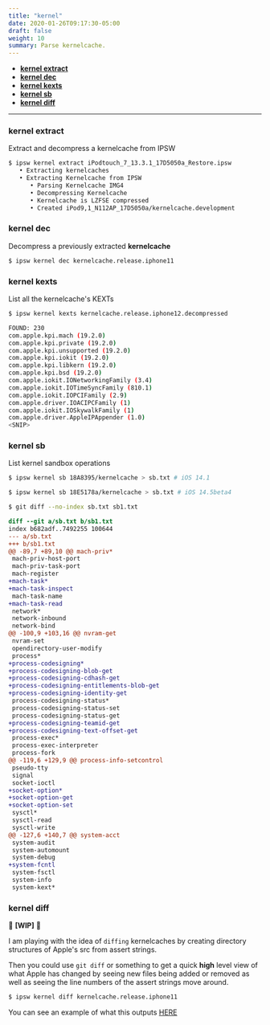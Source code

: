 ```yaml
---
title: "kernel"
date: 2020-01-26T09:17:30-05:00
draft: false
weight: 10
summary: Parse kernelcache.
---
```


- [**kernel extract**](#kernel-extract)
- [**kernel dec**](#kernel-dec)
- [**kernel kexts**](#kernel-kexts)
- [**kernel sb**](#kernel-sb)
- [**kernel diff**](#kernel-diff)

---

### **kernel extract**

Extract and decompress a kernelcache from IPSW

```bash
$ ipsw kernel extract iPodtouch_7_13.3.1_17D5050a_Restore.ipsw
   • Extracting kernelcaches
   • Extracting Kernelcache from IPSW
      • Parsing Kernelcache IMG4
      • Decompressing Kernelcache
      • Kernelcache is LZFSE compressed
      • Created iPod9,1_N112AP_17D5050a/kernelcache.development
```

### **kernel dec**

Decompress a previously extracted **kernelcache**

```bash
$ ipsw kernel dec kernelcache.release.iphone11
```

### **kernel kexts**

List all the kernelcache's KEXTs

```bash
$ ipsw kernel kexts kernelcache.release.iphone12.decompressed

FOUND: 230
com.apple.kpi.mach (19.2.0)
com.apple.kpi.private (19.2.0)
com.apple.kpi.unsupported (19.2.0)
com.apple.kpi.iokit (19.2.0)
com.apple.kpi.libkern (19.2.0)
com.apple.kpi.bsd (19.2.0)
com.apple.iokit.IONetworkingFamily (3.4)
com.apple.iokit.IOTimeSyncFamily (810.1)
com.apple.iokit.IOPCIFamily (2.9)
com.apple.driver.IOACIPCFamily (1)
com.apple.iokit.IOSkywalkFamily (1)
com.apple.driver.AppleIPAppender (1.0)
<SNIP>
```

### **kernel sb**

List kernel sandbox operations

```bash
$ ipsw kernel sb 18A8395/kernelcache > sb.txt # iOS 14.1
```

```bash
$ ipsw kernel sb 18E5178a/kernelcache > sb.txt # iOS 14.5beta4
```

```bash
$ git diff --no-index sb.txt sb1.txt
```

```diff
diff --git a/sb.txt b/sb1.txt
index b682adf..7492255 100644
--- a/sb.txt
+++ b/sb1.txt
@@ -89,7 +89,10 @@ mach-priv*
 mach-priv-host-port
 mach-priv-task-port
 mach-register
+mach-task*
+mach-task-inspect
 mach-task-name
+mach-task-read
 network*
 network-inbound
 network-bind
@@ -100,9 +103,16 @@ nvram-get
 nvram-set
 opendirectory-user-modify
 process*
+process-codesigning*
+process-codesigning-blob-get
+process-codesigning-cdhash-get
+process-codesigning-entitlements-blob-get
+process-codesigning-identity-get
 process-codesigning-status*
 process-codesigning-status-set
 process-codesigning-status-get
+process-codesigning-teamid-get
+process-codesigning-text-offset-get
 process-exec*
 process-exec-interpreter
 process-fork
@@ -119,6 +129,9 @@ process-info-setcontrol
 pseudo-tty
 signal
 socket-ioctl
+socket-option*
+socket-option-get
+socket-option-set
 sysctl*
 sysctl-read
 sysctl-write
@@ -127,6 +140,7 @@ system-acct
 system-audit
 system-automount
 system-debug
+system-fcntl
 system-fsctl
 system-info
 system-kext*
```

### **kernel diff**

🚧 **[WIP]** 🚧

I am playing with the idea of `diffing` kernelcaches by creating directory structures of Apple's src from assert strings.

Then you could use `git diff` or something to get a quick **high** level view of what Apple has changed by seeing new files being added or removed as well as seeing the line numbers of the assert strings move around.

```bash
$ ipsw kernel diff kernelcache.release.iphone11
```

You can see an example of what this outputs [HERE](https://github.com/blacktop/ipsw/tree/master/pkg/kernelcache/diff/Library/Caches/com.apple.xbs/Sources)
